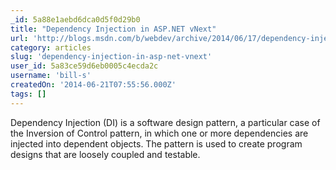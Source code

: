 ```yaml
---
_id: 5a88e1aebd6dca0d5f0d29b0
title: "Dependency Injection in ASP.NET vNext"
url: 'http://blogs.msdn.com/b/webdev/archive/2014/06/17/dependency-injection-in-asp-net-vnext.aspx'
category: articles
slug: 'dependency-injection-in-asp-net-vnext'
user_id: 5a83ce59d6eb0005c4ecda2c
username: 'bill-s'
createdOn: '2014-06-21T07:55:56.000Z'
tags: []
---
```


Dependency Injection (DI) is a software design pattern, a particular case of the Inversion of Control pattern, in which one or more dependencies are injected into dependent objects. The pattern is used to create program designs that are loosely coupled and testable.
